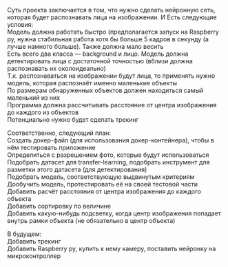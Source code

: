 Суть проекта заключается в том, что нужно сделать нейронную сеть, которая будет распознавать лица на изображении. И Есть следующие условия:  
Модель должна работать быстро (предполагается запуск на Raspberry py, нужна стабильная работа хотя бы больше 5 кадров в секунду (а лучше намного больше). Также должна мало весить  
Есть всего два класса — background и лицо. Модель должна детектировать лица с достаточной точностью (вблизи должна распознавать их околоидеально)  
Т.к. распознаваться на изображении будут лица, то применять нужно модель, которая распознаёт именно маленькие объекты  
По размерам обнаруженных объектов должен находиться самый маленький из них  
Программа должна рассчитывать расстояние от центра изображения до каждого из объектов  
Потенциально нужно будет сделать трекинг

Соответственно, следующий план:  
Создать докер-файл (для использования докер-контейнера), чтобы в нём тестировать приложение  
Определиться с разрешением фото, которые будут использоваться  
Подобрать датасет для transfer-learning, подобрать инструмент для разметки этого датасета (для детектирования)  
Подобрать модель, соответствующую выдвинутым критериям  
Дообучить модель, протестировать её на своей тестовой части  
Добавить расчёт расстояния от центра изображения до каждого объекта  
Добавить сортировку по величине  
Добавить какую-нибудь подсветку, когда центр изображения попадает внутрь рамки объекта (не обязательно в центр объекта)  

В будущем:  
Добавить трекинг  
Добавить Raspberry py, купить к нему камеру, поставить нейронку на микроконтроллер
